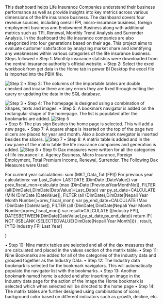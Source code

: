 This dashboard helps Life Insurance Companies understand their business performance as well as provide insights into key metrics across various dimensions of the life insurance business. The dashboard covers four revenue sources, including overall FPI, micro-insurance business, foreign employment business and Endowment Business along with additional metrics such as TPI, Renewal, Monthly Trend Analysis and Surrender Analysis. In the dashboard the life insurance companies are also categorized into four generations based on their age.
This project aims to evaluate customer satisfaction by analyzing market share and identifying any weaknesses within various categories of the life insurance business.
Steps followed
•	Step 1: Monthly insurance statistics were downloaded from the central insurance authority's official website.
•	Step 2: Select the excel workbook from get data in the Home tab in power BI Desktop the excel file is imported into the PBIX file.

![Step 2](https://github.com/samipdk/AnalyticsDashboard/assets/137905918/e3e8b51b-a330-45d9-b486-9e01e91d349a)
•	Step 3: The columns of the importable tables are double checked and incase there are any errors they are fixed through editing the query or updating the data in the SQL database.

![Step 3](https://github.com/samipdk/AnalyticsDashboard/assets/137905918/8366de64-ae9b-4978-b57d-749038824dad)
•	Step 4: The homepage is designed using a combination of Shapes, texts and images.
•	Step 5: A bookmark navigator is added on the rectangular shape of the  homepage. The list is populated after the bookmarks are added.
![Step 5](https://github.com/samipdk/AnalyticsDashboard/assets/137905918/17f370fb-7c4f-4196-9517-d552e0604898)  
•	Step 6: The plus sign Besides the home page is selected. This will add a new page.
•	Step 7: A square shape is inserted on the top of the page two slicers are placed for year and month. Also a bookmark navigator is inserted besides the slicers.
![Step 7](https://github.com/samipdk/AnalyticsDashboard/assets/137905918/0529e186-9164-41c2-99cd-5d36e8fbb6fb)
•	Step 8: A matrix table is added and in the row pane of the matrix table the life insurance companies and generation is added.
![Step 8](https://github.com/samipdk/AnalyticsDashboard/assets/137905918/eab93708-ffd4-45c4-aa25-f18ffde7155b)
•	Step 9: Dax measures were written for all the categories of life insurance i.e. Agency Business, Micro Insurance, Foreign Employment, Total Premium Income, Renewal, Surrender.
The Following Dax Measures were Used:

For current year calculations: 
sum (MKT_Data_Tot [FPI])
For previous year calculations: 
var Last_Date= LASTDATE (DimDate [DateValue])
var prev_fiscal_mon=calculate (max (DimDate [PreviousYearMonthNo]), FILTER (all(DimDate),DimDate[DateValue]=Last_Date))
var py_st_date=CALCULATE (MIN (DimDate [DateValue]), FILTER (all (DimDate),DimDate[Nepali Year Month Number]=prev_fiscal_mon))
var py_end_date=CALCULATE (Max (DimDate [DateValue]), FILTER (all (DimDate),DimDate[Nepali Year Month Number]=prev_fiscal_mon))
var result=CALCULATE ([Industry FPI], DATESBETWEEN(DimDate[DateValue],py_st_date,py_end_date))
return 
IF(
    NOT (ISBLANK (SELECTEDVALUE(DimDate[Nepali Year Month])))
    , result, [YTD Industry FPI Last Year]

)


•	Step 10: Nine matrix tables are selected and all of the dax measures that are calculated and placed in the values section of the matrix table.
•	Step 11: Nine Bookmarks are added for all of the categories of the industry data and grouped together as the Industry Data.
•	Step 12: The Industry data bookmark is selected for the bookmark navigators. This will automatically populate the navigator list with the bookmarks.
•	Step 13: Another bookmark named home is added and after inserting an image in the Industry data page for the action of the image the Home bookmark is selected which when selected will be directed to the home page
•	Step 14: The matrix tables are further designed using combinations of icons, background color based on different indicators such as growth, decline, etc.

